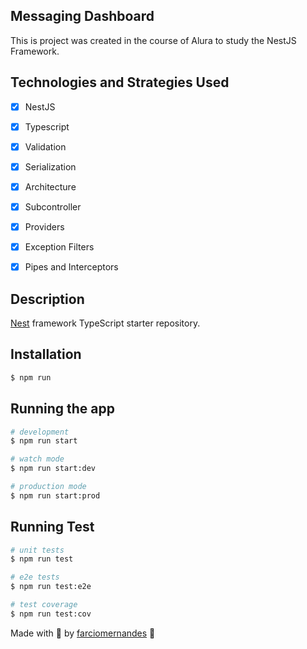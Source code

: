 ## Messaging Dashboard

This is project was created in the course of Alura to study
the NestJS Framework.

## Technologies and Strategies Used

- [x] NestJS
- [x] Typescript
- [x] Validation
- [x] Serialization
- [x] Architecture
- [x] Subcontroller
- [x] Providers
- [x] Exception Filters
- [x] Pipes and Interceptors


## Description

[Nest](https://github.com/nestjs/nest) framework TypeScript starter repository.

## Installation

```bash
$ npm run
```

## Running the app

```bash
# development
$ npm run start

# watch mode
$ npm run start:dev

# production mode
$ npm run start:prod
```

## Running Test

```bash
# unit tests
$ npm run test

# e2e tests
$ npm run test:e2e

# test coverage
$ npm run test:cov
```

Made with 🖤 by [farciomernandes](https://github.com/farciomernandes) :wave:
